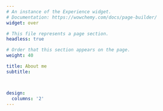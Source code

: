 ```yaml
---
# An instance of the Experience widget.
# Documentation: https://wowchemy.com/docs/page-builder/
widget: over

# This file represents a page section.
headless: true

# Order that this section appears on the page.
weight: 40

title: About me
subtitle:



design:
  columns: '2'
---
```

